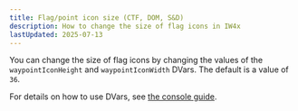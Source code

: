 ```yaml
---
title: Flag/point icon size (CTF, DOM, S&D)
description: How to change the size of flag icons in IW4x
lastUpdated: 2025-07-13
---
```


You can change the size of flag icons by changing the values of the `waypointIconHeight` and `waypointIconWidth` DVars. The default is a value of `36`.  

For details on how to use DVars, see [the console guide](/guides/console/).
